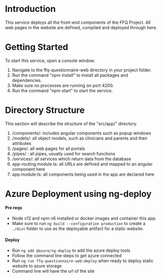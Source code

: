 # Introduction 
This service deploys all the front-end components of the FFQ Project. All web pages in the website are defined, compiled and deployed through here.

# Getting Started
To start this service, open a console window.
1.	Navigate to the ffq-questionnaire-web directory in your project folder.
2.	Run the command "npm install" to install all packages and dependencies.
3.	Make sure no processes are running on port 4200.
4.	Run the command "npm start" to start the service.

# Directory Structure
This section will describe the structure of the "src/app/" directory.
1. /components/: includes angular components such as popup windows
2. /models/: all object models, such as clinicians and parents and their attributes
3. /pages/: all web pages for all portals
4. /pipes/ : all pipes, usually used for search functions
5. /services/: all services which return data from the database
6. app-routing.module.ts: all URLs are defined and mapped to an angular component here
7. app.module.ts: all components being used in the app are declared here

# Azure Deployment using ng-deploy

#### Pre reqs
 - Node v12 and npm v6 installed or docker images and container this app.
 - Make sure to run `ng build --configuration production` to create a `./dist` folder to use as the deployable artifact for a static website.

#### Deploy
 - Run `ng add @azure/ng-deploy` to add the azure deploy tools
 - Follow the command line steps to get azure connected
 - Run `ng run ffq-questionnaire-web:deploy` when ready to deploy static website to azure storage
 - Command line will have the url of the site
